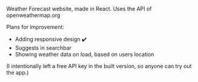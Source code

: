 Weather Forecast website, made in React. 
Uses the API of openweathermap.org

Plans for improvement:
- Adding responsive design ✔️
- Suggests in searchbar
- Showing weather data on load, based on users location

(I intentionally left a free API key in the built version, so anyone can try out the app.)
